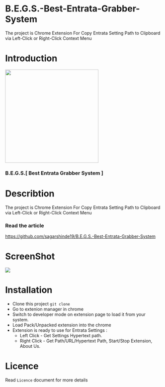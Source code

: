 # B.E.G.S.-Best-Entrata-Grabber-System
The project is Chrome Extension For Copy Entrata Setting Path to Clipboard via Left-Click or Right-Click Context Menu

# Introduction

<img src="https://medialibrarycf.entrata.com/10975/MLv3/2023/02/16/025025/63edfc61c86be969.png" style='width:300px'>

### B.E.G.S.[ Best Entrata Grabber System ]

# Describtion
 
The project is Chrome Extension For Copy Entrata Setting Path to Clipboard via Left-Click or Right-Click Context Menu

### Read the article
https://github.com/sagarshinde19/B.E.G.S.-Best-Entrata-Grabber-System

# ScreenShot

<img src="https://medialibrarycf.entrata.com/10975/MLv3/2023/02/16/031013/63ee01059a143136.png">

# Installation

- Clone this project `git clone`
- Go to extenion manager in chrome
- Switch to developer mode on extension page to load it from your system.
- Load Pack/Unpacked extension into the chrome
- Extension is ready to use for Entrata Settings :
	- Left Click - Get Settings Hypertext path.
	- Right Click - Get Path/URL/Hypertext Path, Start/Stop Extension, About Us.

# Licence

Read `Licence` document for more details
